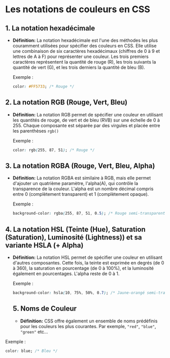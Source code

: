 # Les notations de couleurs en CSS

## 1. La notation hexadécimale
- **Définition:** La notation hexadécimale est l'une des méthodes les plus couramment utilisées pour spécifier des couleurs en CSS. Elle utilise une combinaison de six caractères hexadécimaux (chiffres de 0 à 9 et lettres de A à F) pour représenter une couleur. Les trois premiers caractères représentent la quantité de rouge (R), les trois suivants la quantité de vert (G), et les trois derniers la quantité de bleu (B).

  Exemple :
  ```css
  color: #FF5733; /* Rouge */
  ```

## 2. La notation  RGB (Rouge, Vert, Bleu)
- **Définition:** La notation RGB permet de spécifier une couleur en utilisant les quantités de rouge, de vert et de bleu (RVB) sur une échelle de 0 à 255. Chaque composante est séparée par des virgules et placée entre les parenthèses `rgb()`

  Exemple :
  ```css
  color: rgb(255, 87, 51); /* Rouge */
  ```

## 3. La notation RGBA (Rouge, Vert, Bleu, Alpha)
- **Définition:** La notation RGBA est similaire à RGB, mais elle permet d'ajouter un quatrième paramètre, l'alpha(A), qui contrôle la transparence de la couleur. L'alpha est un nombre décimal compris entre 0 (complètement transparent) et 1 (complètement opaque).

  Exemple :
  ```css
  background-color: rgba(255, 87, 51, 0.5); /* Rouge semi-transparent */
  ```

## 4. La notation HSL (Teinte (Hue), Saturation (Saturation), Luminosité (Lightness)) et sa variante HSLA (+ Alpha)
- **Définition:** La notation HSL permet de spécifier une couleur en utilisant d'autres composantes. Cette fois, la teinte est exprimée en degrés (de 0 à 360), la saturation en pourcentage (de 0 à 100%), et la luminosité également en pourcentages. L'alpha reste de 0 à 1.

  Exemple :
  ```css
  background-color: hsla(10, 75%, 50%, 0.7); /* Jaune-orangé semi-transparent */
  ```

  ## 5. Noms de Couleur
  - **Définition:** CSS offre également un ensemble de noms prédéfinis pour les couleurs les plus courantes. Par exemple, `"red"`, `"blue"`, `"green"` etc...

Exemple :
  ```css
  color: blue; /* Bleu */
  ```